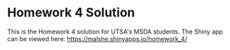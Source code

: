 # Homework 4 Solution

This is the Homework 4 solution for UTSA's MSDA students. The Shiny app can be viewed here:
 https://malshe.shinyapps.io/homework_4/
 
 
